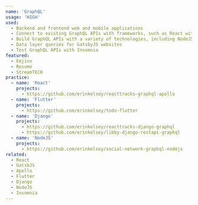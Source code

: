 ```yaml
---
name: 'GraphQL'
usage: 'HIGH'
used:
  - Backend and frontend web and mobile applications
  - Connect to existing GraphQL APIs with frameworks, such as React with Apollo, and Flutter with GraphQL Flutter
  - Build GraphQL APIs with a variety of technologies, including NodeJS and Django with Graphene
  - Data layer queries for GatsbyJS websites
  - Test GraphQL APIs with Insomnia
featured:
  - Emjinx
  - Resume
  - StreamTECH
practice:
  - name: 'React'
    projects:
      - https://github.com/erinkelsey/reacttracks-graphql-apollo
  - name: 'Flutter'
    projects:
      - https://github.com/erinkelsey/todo-flutter
  - name: 'Django'
    projects:
      - https://github.com/erinkelsey/reacttracks-django-graphql
      - https://github.com/erinkelsey/libby-django-restapi-graphql
  - name: 'NodeJS'
    projects:
      - https://github.com/erinkelsey/social-network-graphql-nodejs
related:
  - React
  - GatsbJS
  - Apollo
  - Flutter
  - Django
  - NodeJS
  - Insomnia
---
```

